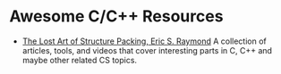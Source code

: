 # Awesome C/C++ Resources
* [The Lost Art of Structure Packing, Eric S. Raymond](http://www.catb.org/esr/structure-packing/)
A collection of articles, tools, and videos that cover interesting parts in C, C++ and maybe other related CS topics.
